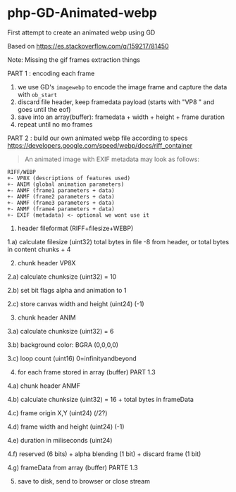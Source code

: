 # php-GD-Animated-webp
First attempt to create an animated webp using GD

Based on https://es.stackoverflow.com/q/159217/81450

Note: Missing the gif frames extraction things

PART 1 : encoding each frame

1) we use GD's `imagewebp` to encode the image frame and capture the data with `ob_start`
2) discard file header, keep framedata payload (starts with "VP8 " and goes until the eof)
3) save into an array(buffer): framedata + width + height + frame duration
4) repeat until no mo frames

PART 2 : build our own animated webp file according to specs
https://developers.google.com/speed/webp/docs/riff_container

> An animated image with EXIF metadata may look as follows:
```
RIFF/WEBP
+- VP8X (descriptions of features used)
+- ANIM (global animation parameters)
+- ANMF (frame1 parameters + data)
+- ANMF (frame2 parameters + data)
+- ANMF (frame3 parameters + data)
+- ANMF (frame4 parameters + data)
+- EXIF (metadata) <- optional we wont use it
```

1) header fileformat (RIFF+filesize+WEBP)

1.a) calculate filesize (uint32) total bytes in file -8 from header, or total bytes in content chunks + 4 

2) chunk header VP8X 

2.a) calculate chunksize (uint32) = 10

2.b) set bit flags alpha and animation to 1 

2.c) store canvas width and height (uint24) (-1)

3) chunk header ANIM

3.a) calculate chunksize (uint32) = 6

3.b) background color: BGRA (0,0,0,0)

3.c) loop count (uint16) 0=infinityandbeyond

4) for each frame stored in array (buffer) PART 1.3

4.a) chunk header ANMF

4.b) calculate chunksize (uint32) = 16 + total bytes in frameData

4.c) frame origin X,Y (uint24) (/2?)

4.d) frame width and height (uint24) (-1)

4.e) duration in miliseconds (uint24)

4.f) reserved (6 bits) + alpha blending (1 bit) + discard frame (1 bit)

4.g) frameData from array (buffer) PARTE 1.3

5) save to disk, send to browser or close stream

